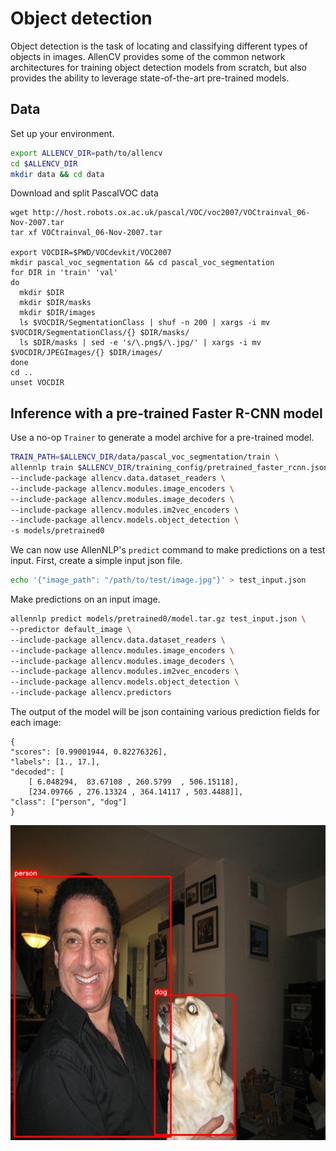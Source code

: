 # Object detection

Object detection is the task of locating and classifying different types of objects
in images. AllenCV provides some of the common network architectures for training
object detection models from scratch, but also provides the ability to leverage 
state-of-the-art pre-trained models.

## Data

Set up your environment.

```bash
export ALLENCV_DIR=path/to/allencv
cd $ALLENCV_DIR
mkdir data && cd data
```

Download and split PascalVOC data

```
wget http://host.robots.ox.ac.uk/pascal/VOC/voc2007/VOCtrainval_06-Nov-2007.tar
tar xf VOCtrainval_06-Nov-2007.tar

export VOCDIR=$PWD/VOCdevkit/VOC2007
mkdir pascal_voc_segmentation && cd pascal_voc_segmentation
for DIR in 'train' 'val'
do
  mkdir $DIR
  mkdir $DIR/masks
  mkdir $DIR/images
  ls $VOCDIR/SegmentationClass | shuf -n 200 | xargs -i mv $VOCDIR/SegmentationClass/{} $DIR/masks/
  ls $DIR/masks | sed -e 's/\.png$/\.jpg/' | xargs -i mv $VOCDIR/JPEGImages/{} $DIR/images/
done
cd ..
unset VOCDIR
```

## Inference with a pre-trained Faster R-CNN model

Use a no-op `Trainer` to generate a model archive for a pre-trained model.

```bash
TRAIN_PATH=$ALLENCV_DIR/data/pascal_voc_segmentation/train \
allennlp train $ALLENCV_DIR/training_config/pretrained_faster_rcnn.jsonnet \
--include-package allencv.data.dataset_readers \
--include-package allencv.modules.image_encoders \
--include-package allencv.modules.image_decoders \
--include-package allencv.modules.im2vec_encoders \
--include-package allencv.models.object_detection \
-s models/pretrained0
```

We can now use AllenNLP's `predict` command to make predictions on a test input. First,
create a simple input json file.

```bash
echo '{"image_path": "/path/to/test/image.jpg"}' > test_input.json
```

Make predictions on an input image.

```bash
allennlp predict models/pretrained0/model.tar.gz test_input.json \
--predictor default_image \
--include-package allencv.data.dataset_readers \
--include-package allencv.modules.image_encoders \
--include-package allencv.modules.image_decoders \
--include-package allencv.modules.im2vec_encoders \
--include-package allencv.models.object_detection \
--include-package allencv.predictors
```

The output of the model will be json containing various prediction fields for each image:

```
{
"scores": [0.99001944, 0.82276326], 
"labels": [1., 17.], 
"decoded": [
    [ 6.048294,  83.67108 , 260.5799  , 506.15118], 
    [234.09766 , 276.13324 , 364.14117 , 503.4488]],
"class": ["person", "dog"]
}
```

![Faster R-CNN inference](pretrained_inference.jpg)

